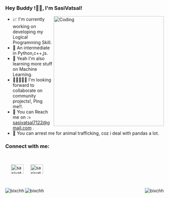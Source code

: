 ### Hey Buddy !👋🏻, I'm SasiVatsal!

<img title="" src="https://user-images.githubusercontent.com/71326149/153755051-1312d396-fba2-45cf-b036-d677613af2dd.gif" alt="Coding" align="right" width="350">


- 📈 I'm currently working on developing my Logical Programming Skill.
- 🐍 An intermediate in Python,c++,js.
- 🤖 Yeah I'm also learning more stuff on Machine Learning.
- 🧑🏼‍🤝‍🧑🏻 I'm looking forward to collaborate on community projects!, Ping me!!.
- 📧 You can Reach me on := <sasivatsal7122@gmail.com> .
- 🐼 You can arrest me for animal trafficking, coz i deal with pandas a lot.

<h3 align="left">Connect with me:</h3>
</br>
<p align="left"> &emsp;
<a href="https://www.linkedin.com/in/sasi-vatsal-606195215/" target="blank"><img align="center" src="https://raw.githubusercontent.com/rahuldkjain/github-profile-readme-generator/master/src/images/icons/Social/linked-in-alt.svg" alt="sasivatal7122" height="30" width="40" /></a> &emsp;
<a href="https://www.instagram.com/sasivatsal/" target="blank"><img align="center" src="https://raw.githubusercontent.com/rahuldkjain/github-profile-readme-generator/master/src/images/icons/Social/instagram.svg" alt="sasivatal" height="30" width="40" /></a>
</p>
</br>
<p><img align="left" src="https://github-readme-stats.vercel.app/api?username=sasivatsal7122&show_icons=true&theme=radical" alt="bixchh" /></p>
<p><img align="right" src="https://github-readme-stats.vercel.app/api/top-langs?username=sasivatsal7122&show_icons=true&locale=en&layout=compact_color=ffffff&icon_color=bb2acf&text_color=daf7dc&bg_color=151515" alt="bixchh" /></p>
<p><img align="left" src="https://github-readme-streak-stats.herokuapp.com/?user=sasivatsal7122&theme=dark" alt="bixchh" /></p>
